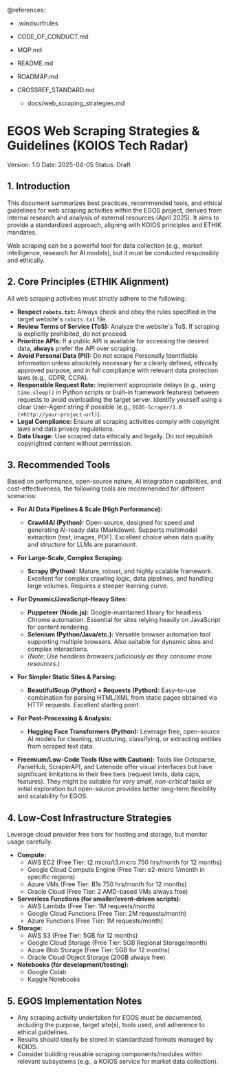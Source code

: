 @references:
- .windsurfrules
- CODE_OF_CONDUCT.md
- MQP.md
- README.md
- ROADMAP.md
- CROSSREF_STANDARD.md

  - docs/web_scraping_strategies.md

# EGOS Web Scraping Strategies & Guidelines (KOIOS Tech Radar)

Version: 1.0
Date: 2025-04-05
Status: Draft

## 1. Introduction

This document summarizes best practices, recommended tools, and ethical guidelines for web scraping activities within the EGOS project, derived from internal research and analysis of external resources (April 2025). It aims to provide a standardized approach, aligning with KOIOS principles and ETHIK mandates.

Web scraping can be a powerful tool for data collection (e.g., market intelligence, research for AI models), but it must be conducted responsibly and ethically.

## 2. Core Principles (ETHIK Alignment)

All web scraping activities must strictly adhere to the following:

* **Respect `robots.txt`:** Always check and obey the rules specified in the target website's `robots.txt` file.
* **Review Terms of Service (ToS):** Analyze the website's ToS. If scraping is explicitly prohibited, do not proceed.
* **Prioritize APIs:** If a public API is available for accessing the desired data, **always** prefer the API over scraping.
* **Avoid Personal Data (PII):** Do not scrape Personally Identifiable Information unless absolutely necessary for a clearly defined, ethically approved purpose, and in full compliance with relevant data protection laws (e.g., GDPR, CCPA).
* **Responsible Request Rate:** Implement appropriate delays (e.g., using `time.sleep()` in Python scripts or built-in framework features) between requests to avoid overloading the target server. Identify yourself using a clear User-Agent string if possible (e.g., `EGOS-Scraper/1.0 (+http://your-project-url)`).
* **Legal Compliance:** Ensure all scraping activities comply with copyright laws and data privacy regulations.
* **Data Usage:** Use scraped data ethically and legally. Do not republish copyrighted content without permission.

## 3. Recommended Tools

Based on performance, open-source nature, AI integration capabilities, and cost-effectiveness, the following tools are recommended for different scenarios:

* **For AI Data Pipelines & Scale (High Performance):**
  * **Crawl4AI (Python):** Open-source, designed for speed and generating AI-ready data (Markdown). Supports multimodal extraction (text, images, PDF). Excellent choice when data quality and structure for LLMs are paramount.
* **For Large-Scale, Complex Scraping:**
  * **Scrapy (Python):** Mature, robust, and highly scalable framework. Excellent for complex crawling logic, data pipelines, and handling large volumes. Requires a steeper learning curve.
* **For Dynamic/JavaScript-Heavy Sites:**
  * **Puppeteer (Node.js):** Google-maintained library for headless Chrome automation. Essential for sites relying heavily on JavaScript for content rendering.
  * **Selenium (Python/Java/etc.):** Versatile browser automation tool supporting multiple browsers. Also suitable for dynamic sites and complex interactions.
  * *(Note: Use headless browsers judiciously as they consume more resources.)*
* **For Simpler Static Sites & Parsing:**
  * **BeautifulSoup (Python) + Requests (Python):** Easy-to-use combination for parsing HTML/XML from static pages obtained via HTTP requests. Excellent starting point.
* **For Post-Processing & Analysis:**
  * **Hugging Face Transformers (Python):** Leverage free, open-source AI models for cleaning, structuring, classifying, or extracting entities from scraped text data.

* **Freemium/Low-Code Tools (Use with Caution):** Tools like Octoparse, ParseHub, ScraperAPI, and Latenode offer visual interfaces but have significant limitations in their free tiers (request limits, data caps, features). They might be suitable for *very small, non-critical* tasks or initial exploration but open-source provides better long-term flexibility and scalability for EGOS.

## 4. Low-Cost Infrastructure Strategies

Leverage cloud provider free tiers for hosting and storage, but monitor usage carefully:

* **Compute:**
  * AWS EC2 (Free Tier: t2.micro/t3.micro 750 hrs/month for 12 months)
  * Google Cloud Compute Engine (Free Tier: e2-micro 1/month in specific regions)
  * Azure VMs (Free Tier: B1s 750 hrs/month for 12 months)
  * Oracle Cloud (Free Tier: 2 AMD-based VMs always free)
* **Serverless Functions (for smaller/event-driven scripts):**
  * AWS Lambda (Free Tier: 1M requests/month)
  * Google Cloud Functions (Free Tier: 2M requests/month)
  * Azure Functions (Free Tier: 1M requests/month)
* **Storage:**
  * AWS S3 (Free Tier: 5GB for 12 months)
  * Google Cloud Storage (Free Tier: 5GB Regional Storage/month)
  * Azure Blob Storage (Free Tier: 5GB for 12 months)
  * Oracle Cloud Object Storage (20GB always free)
* **Notebooks (for development/testing):**
  * Google Colab
  * Kaggle Notebooks

## 5. EGOS Implementation Notes

* Any scraping activity undertaken for EGOS must be documented, including the purpose, target site(s), tools used, and adherence to ethical guidelines.
* Results should ideally be stored in standardized formats managed by KOIOS.
* Consider building reusable scraping components/modules within relevant subsystems (e.g., a KOIOS service for market data collection).